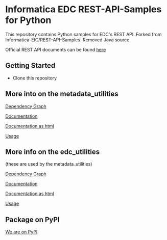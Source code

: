 # Informatica EDC REST-API-Samples for Python
This repository contains Python samples for EDC's REST API. 
Forked from Informatica-EIC/REST-API-Samples. Removed Java source.

Official REST API documents can be found [here](https://docs.informatica.com/data-catalog/enterprise-data-catalog/10-4-1/enterprise-data-catalog-rest-api-reference)

Getting Started
---------------

* Clone this repository

## More into on the metadata_utilities
[Dependency Graph](python/metadata_utilities/docs/metadata_utilities.svg)

[Documentation](python/metadata_utilities/docs/markdown/metadata_utilities/index.md)

[Documentation as html](python/metadata_utilities/docs/html/metadata_utilities/index.html)

[Usage](python/metadata_utilities/usage.md)


## More info on the edc_utilities
(these are used by the metadata_utilities)

[Dependency Graph](python/edc_utilities/docs/edc_utilities.svg)

[Documentation](python/edc_utilities/docs/markdown/edc_utilities/index.md)

[Documentation as html](python/edc_utilities/docs/html/edc_utilities/index.html)

[Usage](python/edc_utilities/usage.md)

## Package on PyPI

[We are on PyPI](https://pypi.org/project/informatica-edc-rest-api-samples/)

